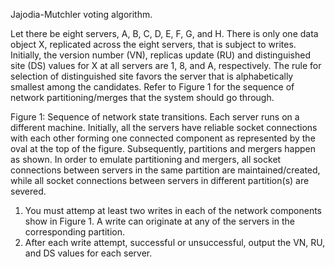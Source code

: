 Jajodia-Mutchler voting algorithm.

Let there be eight servers, A, B, C, D, E, F, G, and H. There is only one data object X, replicated across the eight servers, that is subject to writes. Initially, the version number (VN), replicas update (RU) and distinguished site (DS) values for X at all servers are 1, 8, and A, respectively. The rule for selection of distinguished site favors the server that is alphabetically smallest among the candidates. Refer to Figure 1 for the sequence of network partitioning/merges that the system should go through.

Figure 1: Sequence of network state transitions.
Each server runs on a different machine. Initially, all the servers have reliable socket connections with each other
forming one connected component as represented by the oval at the top of the figure. Subsequently, partitions and mergers happen as shown. In order to emulate partitioning and mergers, all socket connections between servers in the same partition are maintained/created, while all socket connections between servers in different partition(s) are severed.
1. You must attemp at least two writes in each of the network components show in Figure 1. A write can originate
at any of the servers in the corresponding partition.
2. After each write attempt, successful or unsuccessful, output the VN, RU, and DS values for each server.
